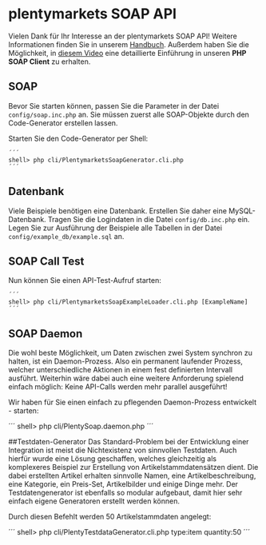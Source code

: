 # plentymarkets SOAP API
Vielen Dank für Ihr Interesse an der plentymarkets SOAP API!
Weitere Informationen finden Sie in unserem [Handbuch](http://man.plentymarkets.eu/soap-api/).
Außerdem haben Sie die Möglichkeit, in [diesem Video](https://vimeo.com/58852181) eine detaillierte Einführung in unseren **PHP SOAP Client** zu erhalten.

## SOAP
Bevor Sie starten können, passen Sie die Parameter in der Datei `config/soap.inc.php` an.
Sie müssen zuerst alle SOAP-Objekte durch den Code-Generator erstellen lassen.

Starten Sie den Code-Generator per Shell:

    ´´´
    shell> php cli/PlentymarketsSoapGenerator.cli.php
    ´´´
 
## Datenbank
Viele Beispiele benötigen eine Datenbank. Erstellen Sie daher eine MySQL-Datenbank.
Tragen Sie die Logindaten in die Datei `config/db.inc.php` ein.
Legen Sie zur Ausführung der Beispiele alle Tabellen in der Datei `config/example_db/example.sql` an.

## SOAP Call Test
Nun können Sie einen API-Test-Aufruf starten:

    ´´´
    shell> php cli/PlentymarketsSoapExampleLoader.cli.php [ExampleName]
    ´´´
    
## SOAP Daemon
Die wohl beste Möglichkeit, um Daten zwischen zwei System synchron zu halten, ist ein Daemon-Prozess. Also ein permanent laufender Prozess, welcher unterschiedliche Aktionen in einem fest definierten Intervall ausführt.
Weiterhin wäre dabei auch eine weitere Anforderung spielend einfach möglich: Keine API-Calls werden mehr parallel ausgeführt!

Wir haben für Sie einen einfach zu pflegenden Daemon-Prozess entwickelt - starten:

´´´
    shell> php cli/PlentySoap.daemon.php
´´´

##Testdaten-Generator
Das Standard-Problem bei der Entwicklung einer Integration ist meist die Nichtexistenz von sinnvollen Testdaten. 
Auch hierfür wurde eine Lösung geschaffen, welches gleichzeitig als komplexeres Beispiel zur Erstellung von 
Artikelstammdatensätzen dient. Die dabei erstellten Artikel erhalten sinnvolle Namen, eine Artikelbeschreibung, 
eine Kategorie, ein Preis-Set, Artikelbilder und einige Dinge mehr. Der Testdatengenerator ist ebenfalls so modular
aufgebaut, damit hier sehr einfach eigene Generatoren erstellt werden können.

Durch diesen Befehlt werden 50 Artikelstammdaten angelegt:

´´´
    shell> php cli/PlentyTestdataGenerator.cli.php type:item quantity:50 
´´´
